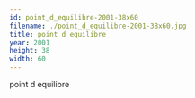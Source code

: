 ```yaml
---
id: point_d_equilibre-2001-38x60
filename: ./point_d_equilibre-2001-38x60.jpg
title: point d equilibre
year: 2001
height: 38
width: 60
---
```


point d equilibre
